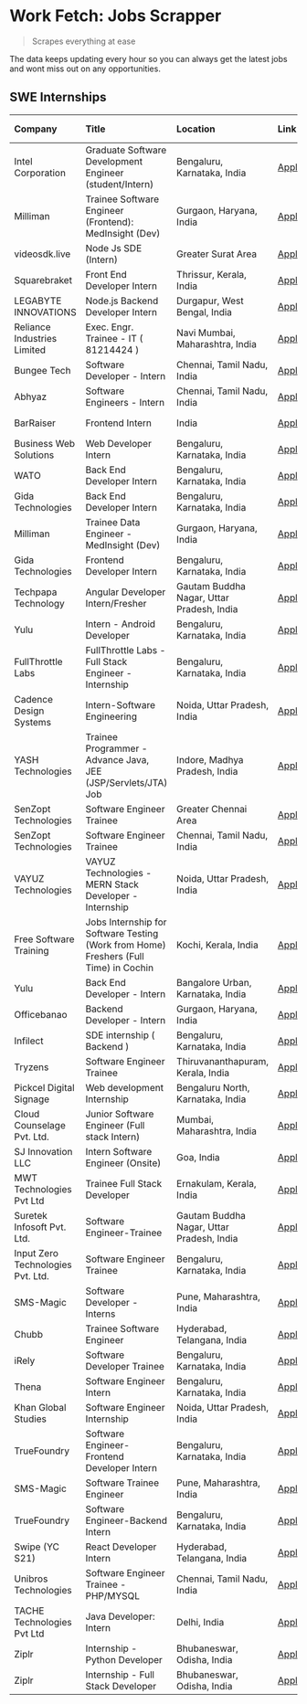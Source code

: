 # Work Fetch: Jobs Scrapper
> Scrapes everything at ease

The data keeps updating every hour so you can always get the latest jobs and wont miss out on any opportunities.

## SWE Internships
<!--START_SECTION:workfetch-->
| Company                           | Title                                                                                | Location                                  | Link                                                                                                                                                                                                                                                                                                       | Date Posted   |
|:----------------------------------|:-------------------------------------------------------------------------------------|:------------------------------------------|:-----------------------------------------------------------------------------------------------------------------------------------------------------------------------------------------------------------------------------------------------------------------------------------------------------------|:--------------|
| Intel Corporation                 | Graduate Software Development Engineer (student/Intern)                              | Bengaluru, Karnataka, India               | [Apply](https://in.linkedin.com/jobs/view/graduate-software-development-engineer-student-intern-at-intel-corporation-3844158226?refId=RcnsDwnRl2qVpEMgQKaKDw%3D%3D&trackingId=kCquo6Y5VR4P%2Fdetfx04mw%3D%3D&position=4&pageNum=1&trk=public_jobs_jserp-result_search-card)                                | 2024-03-02    |
| Milliman                          | Trainee Software Engineer (Frontend): MedInsight (Dev)                               | Gurgaon, Haryana, India                   | [Apply](https://in.linkedin.com/jobs/view/trainee-software-engineer-frontend-medinsight-dev-at-milliman-3792874280?refId=kSVeZhTqF7EN%2BBEqZL%2FIMA%3D%3D&trackingId=eXMgFxF%2FnDrKtBrfqszj9g%3D%3D&position=5&pageNum=0&trk=public_jobs_jserp-result_search-card)                                         | 2024-03-01    |
| videosdk.live                     | Node Js SDE (Intern)                                                                 | Greater Surat Area                        | [Apply](https://in.linkedin.com/jobs/view/node-js-sde-intern-at-videosdk-live-3843903369?refId=KQZZ1JAgXeV0bLaKAuDojA%3D%3D&trackingId=UnR4%2FJuqy1IraPNLsp%2FkPA%3D%3D&position=23&pageNum=2&trk=public_jobs_jserp-result_search-card)                                                                    | 2024-03-01    |
| Squarebraket                      | Front End Developer Intern                                                           | Thrissur, Kerala, India                   | [Apply](https://in.linkedin.com/jobs/view/front-end-developer-intern-at-squarebraket-3838541191?refId=kSVeZhTqF7EN%2BBEqZL%2FIMA%3D%3D&trackingId=emROlp4rjLLP9bAVOga8mw%3D%3D&position=14&pageNum=0&trk=public_jobs_jserp-result_search-card)                                                             | 2024-02-29    |
| LEGABYTE INNOVATIONS              | Node.js Backend Developer Intern                                                     | Durgapur, West Bengal, India              | [Apply](https://in.linkedin.com/jobs/view/node-js-backend-developer-intern-at-legabyte-innovations-3842647664?refId=KQZZ1JAgXeV0bLaKAuDojA%3D%3D&trackingId=OFWhW3IafXpcjsWmjgD%2FvA%3D%3D&position=1&pageNum=2&trk=public_jobs_jserp-result_search-card)                                                  | 2024-02-29    |
| Reliance Industries Limited       | Exec. Engr. Trainee - IT ( 81214424 )                                                | Navi Mumbai, Maharashtra, India           | [Apply](https://in.linkedin.com/jobs/view/exec-engr-trainee-it-81214424-at-reliance-industries-limited-3842850941?refId=KQZZ1JAgXeV0bLaKAuDojA%3D%3D&trackingId=yWannD0O0fd5ATQZWp7BbQ%3D%3D&position=11&pageNum=2&trk=public_jobs_jserp-result_search-card)                                               | 2024-02-29    |
| Bungee Tech                       | Software Developer - Intern                                                          | Chennai, Tamil Nadu, India                | [Apply](https://in.linkedin.com/jobs/view/software-developer-intern-at-bungee-tech-3842220746?refId=RcnsDwnRl2qVpEMgQKaKDw%3D%3D&trackingId=81alw%2Bv9V9bbRwWRxyO%2FvQ%3D%3D&position=25&pageNum=1&trk=public_jobs_jserp-result_search-card)                                                               | 2024-02-28    |
| Abhyaz                            | Software Engineers - Intern                                                          | Chennai, Tamil Nadu, India                | [Apply](https://in.linkedin.com/jobs/view/software-engineers-intern-at-abhyaz-3842331306?refId=KQZZ1JAgXeV0bLaKAuDojA%3D%3D&trackingId=vfJ7I8BIqTNpsyn%2FxBcZIA%3D%3D&position=8&pageNum=2&trk=public_jobs_jserp-result_search-card)                                                                       | 2024-02-28    |
| BarRaiser                         | Frontend Intern                                                                      | India                                     | [Apply](https://in.linkedin.com/jobs/view/frontend-intern-at-barraiser-3830344799?refId=KQZZ1JAgXeV0bLaKAuDojA%3D%3D&trackingId=msTfLJ%2BJWPtE4nTJVH86WA%3D%3D&position=25&pageNum=2&trk=public_jobs_jserp-result_search-card)                                                                             | 2024-02-27    |
| Business Web Solutions            | Web Developer Intern                                                                 | Bengaluru, Karnataka, India               | [Apply](https://in.linkedin.com/jobs/view/web-developer-intern-at-business-web-solutions-3839906144?refId=kSVeZhTqF7EN%2BBEqZL%2FIMA%3D%3D&trackingId=X6NC5Y1xz%2FbcSQ5O8WIVew%3D%3D&position=17&pageNum=0&trk=public_jobs_jserp-result_search-card)                                                       | 2024-02-26    |
| WATO                              | Back End Developer Intern                                                            | Bengaluru, Karnataka, India               | [Apply](https://in.linkedin.com/jobs/view/back-end-developer-intern-at-wato-3834852920?refId=KQZZ1JAgXeV0bLaKAuDojA%3D%3D&trackingId=cea12W8WcVgY%2BI3gWgtwrw%3D%3D&position=18&pageNum=2&trk=public_jobs_jserp-result_search-card)                                                                        | 2024-02-26    |
| Gida Technologies                 | Back End Developer Intern                                                            | Bengaluru, Karnataka, India               | [Apply](https://in.linkedin.com/jobs/view/back-end-developer-intern-at-gida-technologies-3836849295?refId=RcnsDwnRl2qVpEMgQKaKDw%3D%3D&trackingId=CkosE7Bu8TiOUfIupARKVw%3D%3D&position=24&pageNum=1&trk=public_jobs_jserp-result_search-card)                                                             | 2024-02-23    |
| Milliman                          | Trainee Data Engineer - MedInsight (Dev)                                             | Gurgaon, Haryana, India                   | [Apply](https://in.linkedin.com/jobs/view/trainee-data-engineer-medinsight-dev-at-milliman-3789275187?refId=KQZZ1JAgXeV0bLaKAuDojA%3D%3D&trackingId=hyKvJxhM%2FVsazH4rrbECDg%3D%3D&position=10&pageNum=2&trk=public_jobs_jserp-result_search-card)                                                         | 2024-02-23    |
| Gida Technologies                 | Frontend Developer Intern                                                            | Bengaluru, Karnataka, India               | [Apply](https://in.linkedin.com/jobs/view/frontend-developer-intern-at-gida-technologies-3836040945?refId=kSVeZhTqF7EN%2BBEqZL%2FIMA%3D%3D&trackingId=KLSjagM7C7kRr9G185t1CA%3D%3D&position=15&pageNum=0&trk=public_jobs_jserp-result_search-card)                                                         | 2024-02-21    |
| Techpapa Technology               | Angular Developer Intern/Fresher                                                     | Gautam Buddha Nagar, Uttar Pradesh, India | [Apply](https://in.linkedin.com/jobs/view/angular-developer-intern-fresher-at-techpapa-technology-3834305862?refId=RcnsDwnRl2qVpEMgQKaKDw%3D%3D&trackingId=zA9d7PgPd%2By45r6MWicfEg%3D%3D&position=21&pageNum=1&trk=public_jobs_jserp-result_search-card)                                                  | 2024-02-20    |
| Yulu                              | Intern - Android Developer                                                           | Bengaluru, Karnataka, India               | [Apply](https://in.linkedin.com/jobs/view/intern-android-developer-at-yulu-3834459982?refId=RcnsDwnRl2qVpEMgQKaKDw%3D%3D&trackingId=5P%2BLeVUN6AS1rxrbN%2FHDdA%3D%3D&position=20&pageNum=1&trk=public_jobs_jserp-result_search-card)                                                                       | 2024-02-19    |
| FullThrottle Labs                 | FullThrottle Labs - Full Stack Engineer - Internship                                 | Bengaluru, Karnataka, India               | [Apply](https://in.linkedin.com/jobs/view/fullthrottle-labs-full-stack-engineer-internship-at-fullthrottle-labs-3829636016?refId=RcnsDwnRl2qVpEMgQKaKDw%3D%3D&trackingId=kvo63n7DgcNIJJHRX2142w%3D%3D&position=19&pageNum=1&trk=public_jobs_jserp-result_search-card)                                      | 2024-02-17    |
| Cadence Design Systems            | Intern-Software Engineering                                                          | Noida, Uttar Pradesh, India               | [Apply](https://in.linkedin.com/jobs/view/intern-software-engineering-at-cadence-design-systems-3794689056?refId=KQZZ1JAgXeV0bLaKAuDojA%3D%3D&trackingId=DYT71TilKOHtMvkuqIyCqQ%3D%3D&position=15&pageNum=2&trk=public_jobs_jserp-result_search-card)                                                      | 2024-02-17    |
| YASH Technologies                 | Trainee Programmer - Advance Java, JEE (JSP/Servlets/JTA) Job                        | Indore, Madhya Pradesh, India             | [Apply](https://in.linkedin.com/jobs/view/trainee-programmer-advance-java-jee-jsp-servlets-jta-job-at-yash-technologies-3811759183?refId=kSVeZhTqF7EN%2BBEqZL%2FIMA%3D%3D&trackingId=HDrYS3NfoaXpn7b0oWfxZQ%3D%3D&position=13&pageNum=0&trk=public_jobs_jserp-result_search-card)                          | 2024-02-13    |
| SenZopt Technologies              | Software Engineer Trainee                                                            | Greater Chennai Area                      | [Apply](https://in.linkedin.com/jobs/view/software-engineer-trainee-at-senzopt-technologies-3827688781?refId=RcnsDwnRl2qVpEMgQKaKDw%3D%3D&trackingId=O1Npf%2FrnRTQWeQdCE0MFvA%3D%3D&position=6&pageNum=1&trk=public_jobs_jserp-result_search-card)                                                         | 2024-02-12    |
| SenZopt Technologies              | Software Engineer Trainee                                                            | Chennai, Tamil Nadu, India                | [Apply](https://in.linkedin.com/jobs/view/software-engineer-trainee-at-senzopt-technologies-3827686880?refId=RcnsDwnRl2qVpEMgQKaKDw%3D%3D&trackingId=nDIgcFcjYLHJQcZsH2NDDQ%3D%3D&position=16&pageNum=1&trk=public_jobs_jserp-result_search-card)                                                          | 2024-02-12    |
| VAYUZ Technologies                | VAYUZ Technologies - MERN Stack Developer - Internship                               | Noida, Uttar Pradesh, India               | [Apply](https://in.linkedin.com/jobs/view/vayuz-technologies-mern-stack-developer-internship-at-vayuz-technologies-3822619356?refId=RcnsDwnRl2qVpEMgQKaKDw%3D%3D&trackingId=43sp4%2B%2FAC76qZuSxZiKnxA%3D%3D&position=23&pageNum=1&trk=public_jobs_jserp-result_search-card)                               | 2024-02-10    |
| Free Software Training            | Jobs Internship for Software Testing (Work from Home) Freshers (Full Time) in Cochin | Kochi, Kerala, India                      | [Apply](https://in.linkedin.com/jobs/view/jobs-internship-for-software-testing-work-from-home-freshers-full-time-in-cochin-at-free-software-training-3826557030?refId=KQZZ1JAgXeV0bLaKAuDojA%3D%3D&trackingId=ODfVMu4KWaPInsgjsjiRtQ%3D%3D&position=24&pageNum=2&trk=public_jobs_jserp-result_search-card) | 2024-02-10    |
| Yulu                              | Back End Developer - Intern                                                          | Bangalore Urban, Karnataka, India         | [Apply](https://in.linkedin.com/jobs/view/back-end-developer-intern-at-yulu-3821682220?refId=kSVeZhTqF7EN%2BBEqZL%2FIMA%3D%3D&trackingId=4C%2BNNGTCB496i%2F4AG6lBng%3D%3D&position=6&pageNum=0&trk=public_jobs_jserp-result_search-card)                                                                   | 2024-02-04    |
| Officebanao                       | Backend Developer - Intern                                                           | Gurgaon, Haryana, India                   | [Apply](https://in.linkedin.com/jobs/view/backend-developer-intern-at-officebanao-3814263731?refId=kSVeZhTqF7EN%2BBEqZL%2FIMA%3D%3D&trackingId=qC%2Bo2SeQrItjhLogESBbiw%3D%3D&position=21&pageNum=0&trk=public_jobs_jserp-result_search-card)                                                              | 2024-01-31    |
| Infilect                          | SDE internship ( Backend )                                                           | Bengaluru, Karnataka, India               | [Apply](https://in.linkedin.com/jobs/view/sde-internship-backend-at-infilect-3815120558?refId=kSVeZhTqF7EN%2BBEqZL%2FIMA%3D%3D&trackingId=qHZWsfo0wrtYnr5t1NSkwg%3D%3D&position=22&pageNum=0&trk=public_jobs_jserp-result_search-card)                                                                     | 2024-01-25    |
| Tryzens                           | Software Engineer Trainee                                                            | Thiruvananthapuram, Kerala, India         | [Apply](https://in.linkedin.com/jobs/view/software-engineer-trainee-at-tryzens-3809363491?refId=RcnsDwnRl2qVpEMgQKaKDw%3D%3D&trackingId=E0KFT393x%2B9b2PnxKSimYg%3D%3D&position=9&pageNum=1&trk=public_jobs_jserp-result_search-card)                                                                      | 2024-01-18    |
| Pickcel Digital Signage           | Web development Internship                                                           | Bengaluru North, Karnataka, India         | [Apply](https://in.linkedin.com/jobs/view/web-development-internship-at-pickcel-digital-signage-3826062393?refId=KQZZ1JAgXeV0bLaKAuDojA%3D%3D&trackingId=Pi%2F1N3W7U%2F4CTxT0v%2Fv6pw%3D%3D&position=4&pageNum=2&trk=public_jobs_jserp-result_search-card)                                                 | 2024-01-15    |
| Cloud Counselage Pvt. Ltd.        | Junior Software Engineer (Full stack Intern)                                         | Mumbai, Maharashtra, India                | [Apply](https://in.linkedin.com/jobs/view/junior-software-engineer-full-stack-intern-at-cloud-counselage-pvt-ltd-3803132814?refId=kSVeZhTqF7EN%2BBEqZL%2FIMA%3D%3D&trackingId=tTkUJ4FcDYyfYszZhw18Ew%3D%3D&position=23&pageNum=0&trk=public_jobs_jserp-result_search-card)                                 | 2024-01-11    |
| SJ Innovation LLC                 | Intern Software Engineer (Onsite)                                                    | Goa, India                                | [Apply](https://in.linkedin.com/jobs/view/intern-software-engineer-onsite-at-sj-innovation-llc-3799959011?refId=RcnsDwnRl2qVpEMgQKaKDw%3D%3D&trackingId=kAHz3X1BSeMZ1tDPWJq2sg%3D%3D&position=14&pageNum=1&trk=public_jobs_jserp-result_search-card)                                                       | 2024-01-11    |
| MWT Technologies Pvt Ltd          | Trainee Full Stack Developer                                                         | Ernakulam, Kerala, India                  | [Apply](https://in.linkedin.com/jobs/view/trainee-full-stack-developer-at-mwt-technologies-pvt-ltd-3800921715?refId=kSVeZhTqF7EN%2BBEqZL%2FIMA%3D%3D&trackingId=lq2tLZVT0gOOy4NwS8b2Iw%3D%3D&position=3&pageNum=0&trk=public_jobs_jserp-result_search-card)                                                | 2024-01-09    |
| Suretek Infosoft Pvt. Ltd.        | Software Engineer-Trainee                                                            | Gautam Buddha Nagar, Uttar Pradesh, India | [Apply](https://in.linkedin.com/jobs/view/software-engineer-trainee-at-suretek-infosoft-pvt-ltd-3800934643?refId=kSVeZhTqF7EN%2BBEqZL%2FIMA%3D%3D&trackingId=wdrXVNIQvgj3MzVVI%2FMC%2FA%3D%3D&position=16&pageNum=0&trk=public_jobs_jserp-result_search-card)                                              | 2024-01-09    |
| Input Zero Technologies Pvt. Ltd. | Software Engineer Trainee                                                            | Bengaluru, Karnataka, India               | [Apply](https://in.linkedin.com/jobs/view/software-engineer-trainee-at-input-zero-technologies-pvt-ltd-3800927643?refId=RcnsDwnRl2qVpEMgQKaKDw%3D%3D&trackingId=5DpahpEf5y7D%2BpX8sZJyOA%3D%3D&position=5&pageNum=1&trk=public_jobs_jserp-result_search-card)                                              | 2024-01-09    |
| SMS-Magic                         | Software Developer -Interns                                                          | Pune, Maharashtra, India                  | [Apply](https://in.linkedin.com/jobs/view/software-developer-interns-at-sms-magic-3799485343?refId=RcnsDwnRl2qVpEMgQKaKDw%3D%3D&trackingId=ziAkpmpqoZB%2Falwpg7%2FO3g%3D%3D&position=7&pageNum=1&trk=public_jobs_jserp-result_search-card)                                                                 | 2024-01-05    |
| Chubb                             | Trainee Software Engineer                                                            | Hyderabad, Telangana, India               | [Apply](https://in.linkedin.com/jobs/view/trainee-software-engineer-at-chubb-3811550279?refId=KQZZ1JAgXeV0bLaKAuDojA%3D%3D&trackingId=WH1XUPqE1%2FgqKEnOFK2xUA%3D%3D&position=13&pageNum=2&trk=public_jobs_jserp-result_search-card)                                                                       | 2023-12-28    |
| iRely                             | Software Developer Trainee                                                           | Bengaluru, Karnataka, India               | [Apply](https://in.linkedin.com/jobs/view/software-developer-trainee-at-irely-3801577534?refId=kSVeZhTqF7EN%2BBEqZL%2FIMA%3D%3D&trackingId=RVJ4ZN3spbREY7DH%2BQZEQw%3D%3D&position=9&pageNum=0&trk=public_jobs_jserp-result_search-card)                                                                   | 2023-12-22    |
| Thena                             | Software Engineer Intern                                                             | Bengaluru, Karnataka, India               | [Apply](https://in.linkedin.com/jobs/view/software-engineer-intern-at-thena-3778731751?refId=kSVeZhTqF7EN%2BBEqZL%2FIMA%3D%3D&trackingId=Wth1QirUjXQ9YRnJDFPsLQ%3D%3D&position=11&pageNum=0&trk=public_jobs_jserp-result_search-card)                                                                      | 2023-12-05    |
| Khan Global Studies               | Software Engineer Internship                                                         | Noida, Uttar Pradesh, India               | [Apply](https://in.linkedin.com/jobs/view/software-engineer-internship-at-khan-global-studies-3766942197?refId=RcnsDwnRl2qVpEMgQKaKDw%3D%3D&trackingId=IBxnf1MheYTcjl%2FMg44PCg%3D%3D&position=17&pageNum=1&trk=public_jobs_jserp-result_search-card)                                                      | 2023-11-27    |
| TrueFoundry                       | Software Engineer- Frontend Developer Intern                                         | Bengaluru, Karnataka, India               | [Apply](https://in.linkedin.com/jobs/view/software-engineer-frontend-developer-intern-at-truefoundry-3790095058?refId=kSVeZhTqF7EN%2BBEqZL%2FIMA%3D%3D&trackingId=1GALnH3gvSOAlkuT3kA2zw%3D%3D&position=10&pageNum=0&trk=public_jobs_jserp-result_search-card)                                             | 2023-11-24    |
| SMS-Magic                         | Software Trainee Engineer                                                            | Pune, Maharashtra, India                  | [Apply](https://in.linkedin.com/jobs/view/software-trainee-engineer-at-sms-magic-3761409781?refId=kSVeZhTqF7EN%2BBEqZL%2FIMA%3D%3D&trackingId=vKC9w8szK2WdUSWPiA3o7g%3D%3D&position=25&pageNum=0&trk=public_jobs_jserp-result_search-card)                                                                 | 2023-11-16    |
| TrueFoundry                       | Software Engineer-Backend Intern                                                     | Bengaluru, Karnataka, India               | [Apply](https://in.linkedin.com/jobs/view/software-engineer-backend-intern-at-truefoundry-3779508170?refId=RcnsDwnRl2qVpEMgQKaKDw%3D%3D&trackingId=eCmm6hVf69R7T4IUPCgjkQ%3D%3D&position=3&pageNum=1&trk=public_jobs_jserp-result_search-card)                                                             | 2023-11-10    |
| Swipe (YC S21)                    | React Developer Intern                                                               | Hyderabad, Telangana, India               | [Apply](https://in.linkedin.com/jobs/view/react-developer-intern-at-swipe-yc-s21-3737600089?refId=kSVeZhTqF7EN%2BBEqZL%2FIMA%3D%3D&trackingId=V7yhWsl9z%2FEGS6ruuEsWWQ%3D%3D&position=12&pageNum=0&trk=public_jobs_jserp-result_search-card)                                                               | 2023-10-13    |
| Unibros Technologies              | Software Engineer Trainee - PHP/MYSQL                                                | Chennai, Tamil Nadu, India                | [Apply](https://in.linkedin.com/jobs/view/software-engineer-trainee-php-mysql-at-unibros-technologies-3656599241?refId=RcnsDwnRl2qVpEMgQKaKDw%3D%3D&trackingId=ny%2F65a19CPmESqf%2FiStBUg%3D%3D&position=10&pageNum=1&trk=public_jobs_jserp-result_search-card)                                            | 2023-06-12    |
| TACHE Technologies Pvt Ltd        | Java Developer: Intern                                                               | Delhi, India                              | [Apply](https://in.linkedin.com/jobs/view/java-developer-intern-at-tache-technologies-pvt-ltd-3627622735?refId=KQZZ1JAgXeV0bLaKAuDojA%3D%3D&trackingId=jKTuOu%2F348t17K34vCocQw%3D%3D&position=16&pageNum=2&trk=public_jobs_jserp-result_search-card)                                                      | 2023-06-06    |
| Ziplr                             | Internship - Python Developer                                                        | Bhubaneswar, Odisha, India                | [Apply](https://in.linkedin.com/jobs/view/internship-python-developer-at-ziplr-3645677592?refId=KQZZ1JAgXeV0bLaKAuDojA%3D%3D&trackingId=O8C%2Bo77tPE3ntgelSNlIUg%3D%3D&position=3&pageNum=2&trk=public_jobs_jserp-result_search-card)                                                                      | 2023-06-02    |
| Ziplr                             | Internship - Full Stack Developer                                                    | Bhubaneswar, Odisha, India                | [Apply](https://in.linkedin.com/jobs/view/internship-full-stack-developer-at-ziplr-3645675705?refId=KQZZ1JAgXeV0bLaKAuDojA%3D%3D&trackingId=dy3U7BO6PTJ%2Fu05VArsFIw%3D%3D&position=14&pageNum=2&trk=public_jobs_jserp-result_search-card)                                                                 | 2023-06-02    |
<!--END_SECTION:workfetch-->
